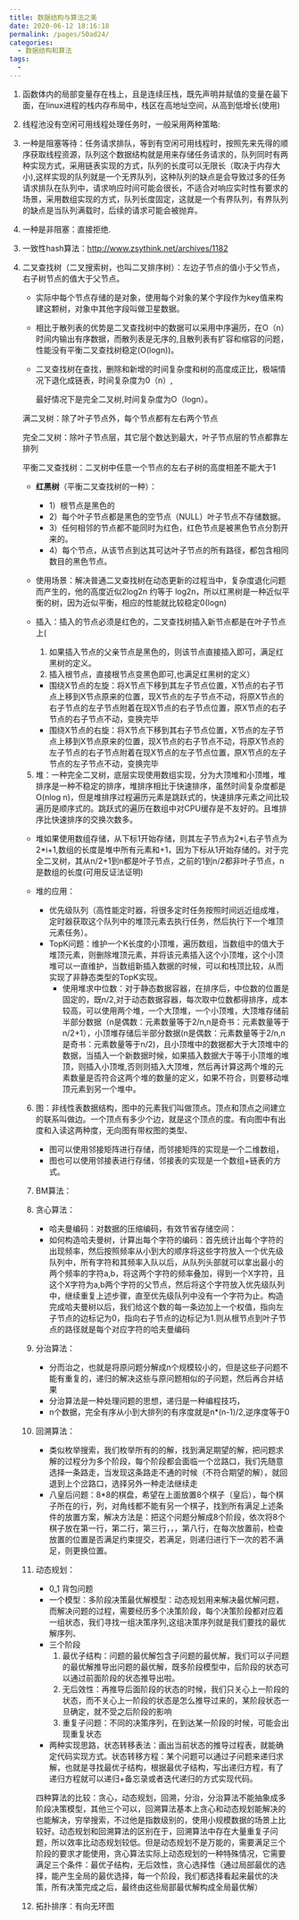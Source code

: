 ```yaml
---
title: 数据结构与算法之美
date: 2020-06-12 18:16:18
permalink: /pages/50ad24/
categories: 
  - 数据结构和算法
tags: 
  - 
---
```

1. 函数体内的局部变量存在栈上，且是连续压栈，既先声明并赋值的变量在最下面，在linux进程的栈内存布局中，栈区在高地址空间，从高到低增长(使用)

2.  线程池没有空闲可用线程处理任务时，一般采用两种策略:

   1. 一种是阻塞等待：任务请求排队，等到有空闲可用线程时，按照先来先得的顺序获取线程资源，队列这个数据结构就是用来存储任务请求的，队列同时有两种实现方式，采用链表实现的方式，队列的长度可以无限长（取决于内存大小),这样实现的队列就是一个无界队列，这种队列的缺点是会导致过多的任务请求排队在队列中，请求响应时间可能会很长，不适合对响应实时性有要求的场景，采用数组实现的方式，队列长度固定，这就是一个有界队列，有界队列的缺点是当队列满载时，后续的请求可能会被抛弃。
   2. 一种是非阻塞：直接拒绝.

<!-- more -->

3. 一致性hash算法：http://www.zsythink.net/archives/1182

4. 二叉查找树（二叉搜索树，也叫二叉排序树）：左边子节点的值小于父节点，右子树节点的值大于父节点。

   * 实际中每个节点存储的是对象，使用每个对象的某个字段作为key值来构建这颗树，对象中其他字段叫做卫星数据。

   * 相比于散列表的优势是二叉查找树中的数据可以采用中序遍历，在O（n）时间内输出有序数据，而散列表是无序的,且散列表有扩容和缩容的问题，性能没有平衡二叉查找树稳定(O(logn))。

   * 二叉查找树在查找，删除和新增的时间复杂度和树的高度成正比，极端情况下退化成链表，时间复杂度为0（n）,

     最好情况下是完全二叉树,时间复杂度为O（logn）。

   满二叉树：除了叶子节点外，每个节点都有左右两个节点

   完全二叉树：除叶子节点层，其它层个数达到最大，叶子节点层的节点都靠左排列

   平衡二叉查找树：二叉树中任意一个节点的左右子树的高度相差不能大于1	

   * **红黑树**（平衡二叉查找树的一种）：
     * 1）根节点是黑色的
     * 2）每个叶子节点都是黑色的空节点（NULL）叶子节点不存储数据。
     * 3）任何相邻的节点都不能同时为红色，红色节点是被黑色节点分割开来的。
     * 4）每个节点，从该节点到达其可达叶子节点的所有路径，都包含相同数目的黑色节点。

   * 使用场景：解决普通二叉查找树在动态更新的过程当中，复杂度退化问题而产生的，他的高度近似2log2n 约等于 	log2n，所以红黑树是一种近似平衡的树，因为近似平衡，相应的性能就比较稳定0(logn)

   * 插入：插入的节点必须是红色的，二叉查找树插入新节点都是在叶子节点上(

     	1. 如果插入节点的父亲节点是黑色的，则该节点直接插入即可，满足红黑树的定义。
      	2. 插入根节点，直接根节点变黑色即可,也满足红黑树的定义）

     * 围绕X节点的左旋：将X节点下移到其左子节点位置，X节点的右子节点上移到X节点原来的位置，现X节点的左子节点不动，将原X节点的右子节点的左子节点附着在现X节点的右子节点位置，原X节点的右子节点的右子节点不动，变换完毕
     * 围绕X节点的右旋：将X节点下移到其右子节点位置，X节点的左子节点上移到X节点原来的位置，现X节点的右子节点不动，将原X节点的左子节点的右子节点附着在现X节点的左子节点位置，原X节点的左子节点的左子节点不动，变换完毕

   5. 堆：一种完全二叉树，底层实现使用数组实现，分为大顶堆和小顶堆，堆排序是一种不稳定的排序，堆排序相比于快速排序，虽然时间复杂度都是O(nlog n)，但是堆排序过程遍历元素是跳跃式的，快速排序元素之间比较遍历是顺序式的。跳跃式的遍历在数组中对CPU缓存是不友好的。且堆排序比快速排序的交换次数多。
   
   * 堆如果使用数组存储，从下标1开始存储，则其左子节点为2\*i,右子节点为2\*i+1,数组的长度是堆中所有元素和+1，因为下标从1开始存储的。对于完全二叉树，其从n/2+1到n都是叶子节点，之前的1到n/2都非叶子节点，n是数组的长度(可用反证法证明)
   
   * 堆的应用：
        * 优先级队列（高性能定时器，将很多定时任务按照时间远近组成堆，定时器获取这个队列中的堆顶元素去执行任务，然后执行下一个堆顶元素任务）。
     * TopK问题：维护一个K长度的小顶堆，遍历数组，当数组中的值大于堆顶元素，则删除堆顶元素，并将该元素插入这个小顶堆，这个小顶堆可以一直维护，当数组新插入数据的时候，可以和栈顶比较，从而实现了非静态类型的TopK实现。
        * 使用堆求中位数：对于静态数据容器，在排序后，中位数的位置是固定的，既n/2,对于动态数据容器，每次取中位数都得排序，成本较高，可以使用两个堆，一个大顶堆，一个小顶堆，大顶堆存储前半部分数据（n是偶数：元素数量等于2/n,n是奇书：元素数量等于n/2+1），小顶堆存储后半部分数据(n是偶数：元素数量等于2/n,n是奇书：元素数量等于n/2)，且小顶堆中的数据都大于大顶堆中的数据，当插入一个新数据时候，如果插入数据大于等于小顶堆的堆顶，则插入小顶堆,否则则插入大顶堆，然后再计算这两个堆的元素数量是否符合这两个堆的数量的定义，如果不符合，则要移动堆顶元素到另一个堆中。

      

   6. 图：非线性表数据结构，图中的元素我们叫做顶点。顶点和顶点之间建立的联系叫做边。一个顶点有多少个边，就是这个顶点的度。有向图中有出度和入读这两种度，无向图有带权图的类型、
      * 图可以使用邻接矩阵进行存储，而邻接矩阵的实现是一个二维数组，
      * 图也可以使用邻接表进行存储，邻接表的实现是一个数组+链表的方式。
   
   7. BM算法：
      
   8. 贪心算法：
   
      * 哈夫曼编码：对数据的压缩编码，有效节省存储空间：
      * 如何构造哈夫曼树，计算出每个字符的编码：首先统计出每个字符的出现频率，然后按照频率从小到大的顺序将这些字符放入一个优先级队列中，所有字符和其频率入队以后，从队列头部就可以拿出最小的两个频率的字符a,b，将这两个字符的频率叠加，得到一个X字符，且这个X字符为a,b两个字符的父节点，然后将这个字符放入优先级队列中，继续重复上述步骤，直至优先级队列中没有一个字符为止。构造完成哈夫曼树以后，我们给这个数的每一条边加上一个权值，指向左子节点的边标记为0，指向右子节点的边标记为1.则从根节点到叶子节点的路径就是每个对应字符的哈夫曼编码
   
      
   
   9. 分治算法：
   
      * 分而治之，也就是将原问题分解成n个规模较小的，但是这些子问题不能有重复的，递归的解决这些与原问题相似的子问题，然后再合并结果
      * 分治算法是一种处理问题的思想，递归是一种编程技巧，
      * n个数据，完全有序从小到大排列的有序度就是n*(n-1)/2,逆序度等于0
   
   10. 回溯算法：
   
       * 类似枚举搜索，我们枚举所有的的解，找到满足期望的解，把问题求解的过程分为多个阶段，每个阶段都会面临一个岔路口，我们先随意选择一条路走，当发现这条路走不通的时候（不符合期望的解），就回退到上个岔路口，选择另外一种走法继续走
       * 八皇后问题：8*8的棋盘，希望在上面放置8个棋子（皇后），每个棋子所在的行，列，对角线都不能有另一个棋子，找到所有满足上述条件的放置方案，解决方法是：把这个问题分解成8个阶段，依次将8个棋子放在第一行，第二行，第三行，，，第八行，在每次放置前，检查放置的位置是否满足约束提交，若满足，则递归进行下一次的若不满足，则更换位置。
   
   11. 动态规划：
   
       * 0_1 背包问题
       * 一个模型：多阶段决策最优解模型：动态规划用来解决最优解问题，而解决问题的过程，需要经历多个决策阶段，每个决策阶段都对应着一组状态，我们寻找一组决策序列,这组决策序列就是我们要找的最优解序列、
       * 三个阶段
         1. 最优子结构：问题的最优解包含子问题的最优解，我们可以子问题的最优解推导出问题的最优解，既多阶段模型中，后阶段的状态可以通过前面阶段的状态推导出啦。
         2. 无后效性：再推导后面阶段的状态的时候，我们只关心上一阶段的状态，而不关心上一阶段的状态是怎么推导过来的，某阶段状态一旦确定，就不受之后阶段的影响
         3. 重复子问题：不同的决策序列，在到达某一阶段的时候，可能会出现重复状态
       * 两种实现思路，状态转移表法：画出当前状态的推导过程表，就能确定代码实现方式。状态转移方程：某个问题可以通过子问题来递归求解，也就是寻找最优子结构，根据最优子结构，写出递归方程，有了递归方程就可以递归+备忘录或者迭代递归的方式实现代码。
       
       四种算法的比较：贪心，动态规划，回溯，分治，分治算法不能抽象成多阶段决策模型，其他三个可以，回溯算法基本上贪心和动态规划能解决的也能解决，穷举搜索，不过他是指数级别的，使用小规模数据的场景上比较好。动态规划和回溯算法的区别在于，回溯算法中存在大量重复子问题，所以效率比动态规划较低。但是动态规划不是万能的，需要满足三个阶段的要求才能使用，贪心算法实际上动态规划的一种特殊情况，它需要满足三个条件：最优子结构，无后效性，贪心选择性（通过局部最优的选择，能产生全局的最优选择，每一个阶段，我们都选择看起来最优的决策，所有决策完成之后，最终由这些局部最优解构成全局最优解）
       
   12. 拓扑排序：有向无环图